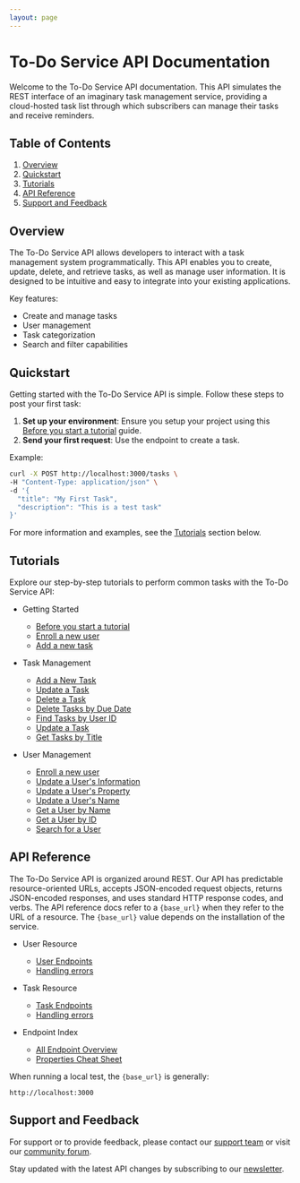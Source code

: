 ```yaml
---
layout: page
---
```


# To-Do Service API Documentation

Welcome to the To-Do Service API documentation. This API simulates the REST interface of an imaginary task management service, providing a cloud-hosted task list through which subscribers can manage their tasks and receive reminders.

## Table of Contents

<!-- no toc -->
1. [Overview](#overview)
2. [Quickstart](#quickstart)
3. [Tutorials](#tutorials)
4. [API Reference](#api-reference)
5. [Support and Feedback](#support-and-feedback)

## Overview

The To-Do Service API allows developers to interact with a task management system programmatically. This API enables you to create, update, delete, and retrieve tasks, as well as manage user information. It is designed to be intuitive and easy to integrate into your existing applications.

Key features:

* Create and manage tasks
* User management
* Task categorization
* Search and filter capabilities

## Quickstart

Getting started with the To-Do Service API is simple. Follow these steps to post your first task:

1. **Set up your environment**: Ensure you setup your project using this [Before you start a tutorial](../tutorials/before-you-start-a-tutorial) guide.
2. **Send your first request**: Use the endpoint to create a task.

Example:

```sh
curl -X POST http://localhost:3000/tasks \
-H "Content-Type: application/json" \
-d '{
  "title": "My First Task",
  "description": "This is a test task"
}'
```

For more information and examples, see the [Tutorials](#tutorials) section below.

## Tutorials

Explore our step-by-step tutorials to perform common tasks with the To-Do Service API:

* Getting Started
    * [Before you start a tutorial](../tutorials/before-you-start-a-tutorial)
    * [Enroll a new user](../tutorials/enroll-a-new-user)
    * [Add a new task](../tutorials/add-a-new-task)

* Task Management
    * [Add a New Task](../tutorials/add-a-new-task)
    * [Update a Task](../tutorials/update-a-task.md)
    * [Delete a Task](../tutorials/delete-a-task)
    * [Delete Tasks by Due Date](../tutorials/delete-tasks-by-due-date)
    * [Find Tasks by User ID](../tutorials/find-tasks-by-user-id)
    * [Update a Task](../tutorials/update-a-task.md)
    * [Get Tasks by Title](../tutorials/get-tasks-by-title)

* User Management
    * [Enroll a new user](../tutorials/enroll-a-new-user)
    * [Update a User's Information](../tutorials/update-user-info)
    * [Update a User's Property](../tutorials/update-user-property)
    * [Update a User's Name](../tutorials/update_a_users_name.md)
    * [Get a User by Name](../tutorials/get-a-user-by-name)
    * [Get a User by ID](../tutorials/get-a-user-by-id)
    * [Search for a User](../tutorials/search-for-a-user.md)

## API Reference

The To-Do Service API is organized around REST. Our API has predictable resource-oriented URLs, accepts JSON-encoded request objects, returns JSON-encoded responses, and uses standard HTTP response codes, and verbs. The API reference docs refer to a `{base_url}` when they refer to the URL of a resource. The `{base_url}` value depends on the installation of the service.

* User Resource
    * [User Endpoints](user)
    * [Handling errors](handling-errors)

* Task Resource
    * [Task Endpoints](task)
    * [Handling errors](handling-errors)

* Endpoint Index
    * [All Endpoint Overview](endpoint-index)
    * [Properties Cheat Sheet](cs-for-successful-requests)

When running a local test, the `{base_url}` is generally:

```shell
http://localhost:3000
```

## Support and Feedback

For support or to provide feedback, please contact our [support team](mailto:support@yopmail.com) or visit our [community forum](mailto:community@yopmail.com).

Stay updated with the latest API changes by subscribing to our [newsletter](mailto:newsletter@yopmail.com).
